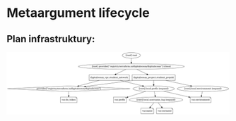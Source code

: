 # Metaargument lifecycle

## Plan infrastruktury:
![PNG GRAPH](/001_terraform_workflow/012_resources_metaargument_lifecycle/digitalocean_example/graph.png "Przykład graficzny konfiguracji")

